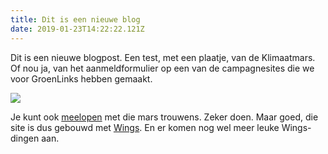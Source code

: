 ```yaml
---
title: Dit is een nieuwe blog
date: 2019-01-23T14:22:22.121Z
---
```

Dit is een nieuwe blogpost. Een test, met een plaatje, van de Klimaatmars. Of nou ja, van het aanmeldformulier op een van de campagnesites die we voor GroenLinks hebben gemaakt.

![](https://bureaubolster.s3-eu-west-1.amazonaws.com/nwexnjzw29tf5a8kuafbw2vy3e8pejnu.png)

Je kunt ook [meelopen](https://beweging.groenlinks.nl/klimaatmars) met die mars trouwens. Zeker doen. Maar goed, die site is dus gebouwd met [Wings](https://wings-platform.com). En er komen nog wel meer leuke Wings-dingen aan. 